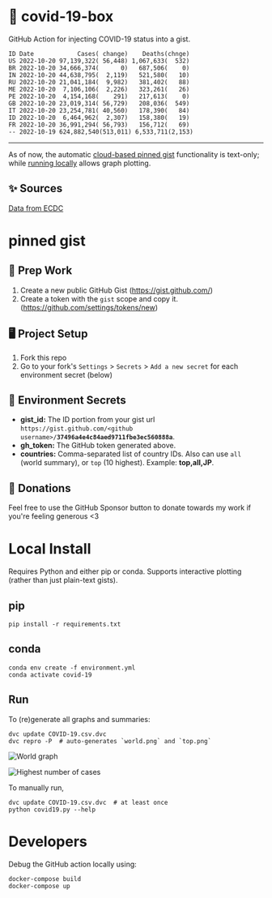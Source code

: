 # 🏥 covid-19-box

GitHub Action for injecting COVID-19 status into a gist.

```
ID Date            Cases( change)    Deaths(chnge)
US 2022-10-20 97,139,322( 56,448) 1,067,633(  532)
BR 2022-10-20 34,666,374(      0)   687,506(    0)
IN 2022-10-20 44,638,795(  2,119)   521,580(   10)
RU 2022-10-20 21,041,184(  9,982)   381,402(   88)
ME 2022-10-20  7,106,106(  2,226)   323,261(   26)
PE 2022-10-20  4,154,168(    291)   217,613(    0)
GB 2022-10-20 23,019,314( 56,729)   208,036(  549)
IT 2022-10-20 23,254,781( 40,560)   178,390(   84)
ID 2022-10-20  6,464,962(  2,307)   158,380(   19)
FR 2022-10-20 36,991,294( 56,793)   156,712(   69)
-- 2022-10-19 624,882,540(513,011) 6,533,711(2,153)
```

---

As of now, the automatic [cloud-based pinned gist](#pinned-gist) functionality is text-only;
while [running locally](#local-install) allows graph plotting.

## ✨ Sources

[Data from ECDC](https://www.ecdc.europa.eu/en/publications-data/download-todays-data-geographic-distribution-covid-19-cases-worldwide)

# pinned gist

## 🎒 Prep Work
1. Create a new public GitHub Gist (https://gist.github.com/)
1. Create a token with the `gist` scope and copy it. (https://github.com/settings/tokens/new)

## 🖥 Project Setup
1. Fork this repo
1. Go to your fork's `Settings` > `Secrets` > `Add a new secret` for each environment secret (below)

## 🤫 Environment Secrets
- **gist_id:** The ID portion from your gist url `https://gist.github.com/<github username>/`**`37496a4e4c84aed9711fbe3ec560888a`**.
- **gh_token:** The GitHub token generated above.
- **countries:** Comma-separated list of country IDs. Also can use `all` (world summary), or `top` (10 highest). Example: **top,all,JP**.

## 💸 Donations

Feel free to use the GitHub Sponsor button to donate towards my work if you're feeling generous <3

# Local Install

Requires Python and either pip or conda. Supports interactive plotting (rather than just plain-text gists).

## pip

```
pip install -r requirements.txt
```

## conda

```
conda env create -f environment.yml
conda activate covid-19
```

## Run

To (re)generate all graphs and summaries:

```
dvc update COVID-19.csv.dvc
dvc repro -P  # auto-generates `world.png` and `top.png`
```

![World graph](world.png)

![Highest number of cases](top.png)

To manually run,

```
dvc update COVID-19.csv.dvc  # at least once
python covid19.py --help
```

# Developers

Debug the GitHub action locally using:

```
docker-compose build
docker-compose up
```
